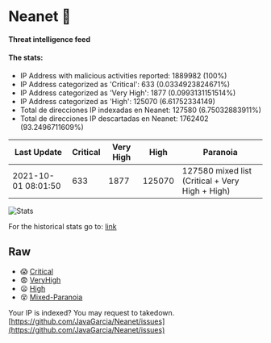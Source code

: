 # Neanet :hocho:
#### Threat intelligence feed
#### The stats:

- IP Address with malicious activities reported: 1889982 (100%)
- IP Address categorized as 'Critical':  633 (0.0334923824671%)
- IP Address categorized as 'Very High':  1877 (0.0993131151514%)
- IP Address categorized as 'High':  125070 (6.61752334149)
- Total de direcciones IP indexadas en Neanet:  127580 (6.75032883911%)
- Total de direcciones IP descartadas en Neanet:  1762402 (93.2496711609%)

| Last Update | Critical | Very High | High | Paranoia |
| --- | --- | --- | --- | --- |
| 2021-10-01 08:01:50 | 633 | 1877 | 125070 | 127580 mixed list (Critical + Very High + High)|

![Stats](https://docs.google.com/spreadsheets/d/e/2PACX-1vSnaNMIXVabIpDJjufMlzH7poXnshF3mgd8Is1g9ytUEzVsP5my4Trn8f-xkoLLQ38xpL3HtmUexLo6/pubchart?oid=501124687&format=image)

For the historical stats go to: [link](/stats.csv)
## Raw
- :scream: [Critical](https://raw.githubusercontent.com/JavaGarcia/Neanet/master/blacklists/neanet_critical.txt)
- :fearful: [VeryHigh](https://raw.githubusercontent.com/JavaGarcia/Neanet/master/blacklists/neanet_veryHigh.txtt)
- :frowning: [High](https://raw.githubusercontent.com/JavaGarcia/Neanet/master/blacklists/neanet_high.txt)
- :dizzy_face: [Mixed-Paranoia](https://raw.githubusercontent.com/JavaGarcia/Neanet/master/blacklists/neanet_all.txt)


Your IP is indexed? You may request to takedown. [https://github.com/JavaGarcia/Neanet/issues](https://github.com/JavaGarcia/Neanet/issues)






























































































































































































































































































































































































































































































































































































































































































































































































































































































































































































































































































































































































































































































































































































































































































































































































































































































































































































































































































































































































































































































































































































































































































































































































































































































































































































































































































































































































































































































































































































































































































































































































































































































































































































































































































































































































































































































































































































































































































































































































































































































































































































































































































































































































































































































































































































































































































































































































































































































































































































































































































































































































































































































































































































































































































































































































































































































































































































































































































































































































































































































































































































































































































































































































































































































































































































































































































































































































































































































































































































































































































































































































































































































































































































































































































































































































































































































































































































































































































































































































































































































































































































































































































































































































































































































































































































































































































































































































































































































































































































































































































































































































































































































































































